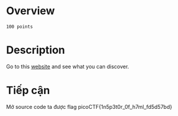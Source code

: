 # Overview #
`100 points`

# Description #
Go to this [website](http://saturn.picoctf.net:52681/) and see what you can discover.

# Tiếp cận #
Mở source code ta được flag picoCTF{1n5p3t0r_0f_h7ml_fd5d57bd}
